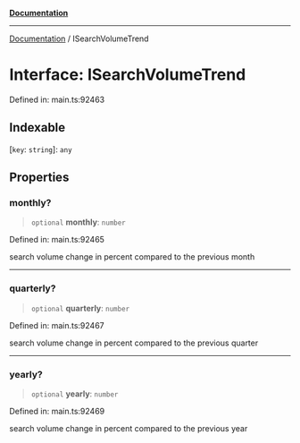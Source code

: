 [**Documentation**](../README.md)

***

[Documentation](../README.md) / ISearchVolumeTrend

# Interface: ISearchVolumeTrend

Defined in: main.ts:92463

## Indexable

\[`key`: `string`\]: `any`

## Properties

### monthly?

> `optional` **monthly**: `number`

Defined in: main.ts:92465

search volume change in percent compared to the previous month

***

### quarterly?

> `optional` **quarterly**: `number`

Defined in: main.ts:92467

search volume change in percent compared to the previous quarter

***

### yearly?

> `optional` **yearly**: `number`

Defined in: main.ts:92469

search volume change in percent compared to the previous year
